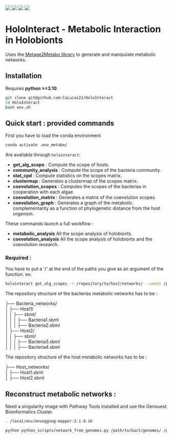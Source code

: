 [![](https://img.shields.io/badge/python-3.10-blue.svg)]()
[![](https://img.shields.io/badge/python-3.9-blue.svg)]()
[![](https://img.shields.io/badge/documentation-unfinished-orange.svg)]()
[![](https://img.shields.io/badge/wiki-nonexistent-red.svg)]()

# **HoloInteract** - Metabolic Interaction in Holobionts

Uses the [Metage2Metabo library]() to generate and manipulate metabolic networks.

## Installation

Requires **python >=3.10**.

```bash
git clone git@github.com:CoLucas22/HoloInteract
cd HoloInteract
bash env.sh
```

## Quick start : provided commands

First you have to load the conda environment

```bash
conda activate .env_metabo/
```

Are available through `holointeract`:

- **get_alg_scope** : Compute the scope of hosts.
- **community_analysis** : Compute the scope of the bacteria community.
- **stat_cpd** : Compute statistics on the scopes matrix.
- **clustermap** : Generates a clustermap of the scopes matrix.
- **coevolution_scopes** : Computes the scopes of the bacterias in cooperation with each algae.
- **coevolution_matrix** : Generates a matrix of the coevolution scopes.
- **coevolution_graph** : Generates a graph of the metabolic. complementarity as a function of phylogenetic distance from the host organism.

These commands launch a full workflow :

- **metabolic_analysis** All the scope analysis of holobionts.
- **coevolution_analysis** All the scope analysis of holobionts and the coevolution research.

### Required :

You have to put a '/' at the end of the paths you give as an argument of the function.
ex:

```bash
holointeract get_alg_scopes -r /repository/to/host/networks/ --seeds /path/to/seeds.sbml -o /path/to/out/directory/
```

The repository structure of the bacterias metabolic networks has to be :

├── Bacteria_networks/  
│ ├── Host1/  
│ │ ├── sbml/  
│ │ │ ├── Bacteria1.sbml  
│ │ │ ├── Bacteria2.sbml  
│ ├── Host2/  
│ │ ├── sbml/  
│ │ │ ├── Bacteria3.sbml  
│ │ │ ├── Bacteria4.sbml

The repository structure of the host metabolic networks has to be :

├── Host_networks/  
│ ├── Host1.sbml  
│ ├── Host2.sbml

## Reconstruct metabolic networks :

Need a singularity image with Pathway Tools installed and use the Genouest Bioinformatics Cluster.

```bash
. /local/env/enveggnog-mapper-2.1.9.sh

python python_scripts/network_from_genomes.py /path/to/bact/genomes/ /path/to/gbk/files/ /path/to/bact/networks/ /path/to/singularity
```

